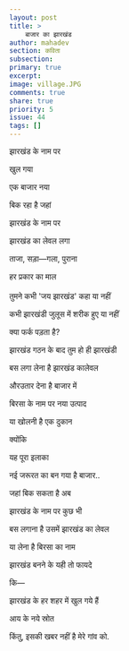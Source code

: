 ```yaml
---
layout: post
title: >
    बाजार का झारखंड
author: mahadev
section: कविता
subsection:
primary: true
excerpt:
image: village.JPG
comments: true
share: true
priority: 5
issue: 44
tags: []
---
```


झारखंड के नाम पर

खुल गया

एक बाजार नया

बिक रहा है जहां

झारखंड के नाम पर

झारखंड का लेवल लगा

ताजा, सड़ा—गला, पुराना

हर प्रकार का माल
<br>
<br>
तुमने कभी 'जय झारखंड' कहा या नहीं

कभी झारखंडी जुलूस में शरीक हुए या नहीं

क्या फर्क पड़ता है?

झारखंड गठन के बाद तुम हो ही झारखंडी

बस लगा लेना है झारखंड कालेवल

औरउतार देना है बाजार में

बिरसा के नाम पर नया उत्पाद

या खोलनी है एक दुकान

क्योंकि

यह पूरा इलाका

नई जरूरत का बन गया है बाजार..

जहां बिक सकता है अब

झारखंड के नाम पर कुछ भी

बस लगाना है उसमें झारखंड का लेवल

या लेना है बिरसा का नाम

झारखंड बनने के यही तो फायदे

कि—

झारखंड के हर शहर में खुल गये हैं

आय के नये स्रोत

किंतु, इसकी खबर नहीं है मेरे गांव को.